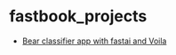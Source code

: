 # fastbook_projects

- [Bear classifier app with fastai and Voila](https://hub.gke2.mybinder.org/user/suchith720-fastbook_projects-0h8q0ksf/voila/render/bear_classifier.ipynb?token=b_mVxz8ORA-Ng7M2SSCUgQ)

